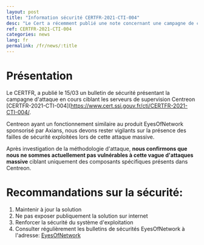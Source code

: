 ```yaml
---
layout: post
title: "Information sécurité CERTFR-2021-CTI-004"
desc: "Le Cert a récemment publié une note concernant une campagne de cyberattack touchant la solution de supervision Centreon. Après investigation de la méthodologie d'attaque, nous confirmons que nous ne sommes actuellement pas vulnérables à cette vague d'attaques massive ciblant uniquement des composants spécifiques présents dans Centreon."
ref: CERTFR-2021-CTI-004
categories: news
lang: fr
permalink: /fr/news/:title
---
```


# Présentation

Le CERTFR, a publié le 15/03 un bulletin de sécurité présentant la campagne d'attaque en cours ciblant les serveurs de supervision Centreon [CERTFR-2021-CTI-004](https://www.cert.ssi.gouv.fr/cti/CERTFR-2021-CTI-004/.

Centreon ayant un fonctionnement similaire au produit EyesOfNetwork sponsorisé par Axians, nous devons rester vigilants sur la présence des failles de sécurité exploitées lors de cette attaque massive.

Après investigation de la méthodologie d'attaque, **nous confirmons que nous ne sommes actuellement pas vulnérables à cette vague d'attaques massive** ciblant uniquement des composants spécifiques présents dans Centreon.

# Recommandations sur la sécurité:

1. Maintenir à jour la solution
2. Ne pas exposer publiquement la solution sur internet
3. Renforcer la sécurité du système d'exploitation
4. Consulter régulièrement les bulletins de sécurités EyesOfNetwork à l'adresse: [EyesOfNetwork](https://www.eyesofnetwork.com/fr/security)
